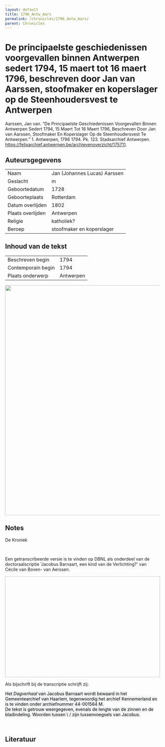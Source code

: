 ```yaml
---
layout: default
title: 1796_Antw_Aars
permalink: /chronicles/1796_Antw_Aars/
parent: Chronicles
--- 
```



# De principaelste geschiedenissen voorgevallen binnen Antwerpen sedert 1794, 15 maert tot 16 maert 1796, beschreven door Jan van Aarssen, stoofmaker en koperslager op de Steenhoudersvest te Antwerpen 

Aarssen, Jan van. “De Principaelste Geschiedenissen Voorgevallen Binnen Antwerpen Sedert 1794, 15 Maert Tot 16 Maert 1796, Beschreven Door Jan van Aarssen, Stoofmaker En Koperslager Op de Steenhoudersvest Te Antwerpen.” 1. Antwerpen, 1796 1794. Pk. 123. Stadsarchief Antwerpen. https://felixarchief.antwerpen.be/archievenoverzicht/175711. 

## Auteursgegevens 

| | | 
| --------------- | --------------- | 
| Naam | Jan (Johannes Lucas) Aarssen | 
| Geslacht | m | 
 | Geboortedatum | 1728 | 
| Geboorteplaats | Rotterdam | 
| Datum overlijden | 1802 | 
| Plaats overlijden | Antwerpen | 
| Religie | katholiek? | 
| Beroep | stoofmaker en koperslager | 

## Inhoud van de tekst 

| | | 
| --------------- | --------------- | 
| Beschreven begin | 1794 | 
| Contemporain begin | 1794 | 
| Plaats onderwerp | Antwerpen | 

[<img src="..\..\barplots_chronicles\1796_Antw_Aars.jpg" width="750"/>](..\..\barplots_chronicles\1796_Antw_Aars.jpg) 

## Notes 

<div data-schema-version="8"><p>De Kroniek</p>
<p>&nbsp;</p>
<p>Een getranscribeerde versie is te vinden op DBNL als onderdeel van de doctoraalscriptie 'Jacobus Barnaart, een kind van de Verlichting?' van Cécile van Boven- van Aerssen.</p>
<p><img alt="" data-attachment-key="XMKBAG3I" width="606" height="329"></p>
<p>Als bijschrift bij de transcriptie schrijft zij:</p>
<p><span style="color: #000000"><span style="background-color: #f3f4f5">Het&nbsp;</span></span><em><span style="color: #000000"><span style="background-color: #f3f4f5">Dagverhaal</span></span></em><span style="color: #000000"><span style="background-color: #f3f4f5">&nbsp;van Jacobus Barnaart wordt bewaard in het Gemeentearchief van Haarlem, tegenwoordig het archief Kennemerland en is te vinden onder archiefnummer 44-001564 M.<br>De tekst is getrouw weergegeven, evenals de lengte van de zinnen en de bladindeling. Woorden tussen \ / zijn tussenvoegsels van Jacobus.</span></span></p>
<p>&nbsp;</p>
</div> 

## Literatuur 

